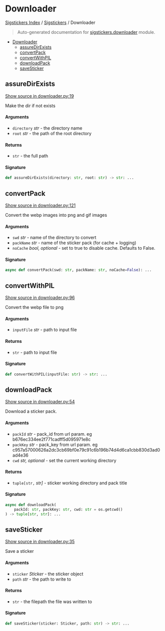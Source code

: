 # Downloader

[Sigstickers Index](../README.md#sigstickers-index) / [Sigstickers](./index.md#sigstickers) / Downloader

> Auto-generated documentation for [sigstickers.downloader](../../../sigstickers/downloader.py) module.

- [Downloader](#downloader)
  - [assureDirExists](#assuredirexists)
  - [convertPack](#convertpack)
  - [convertWithPIL](#convertwithpil)
  - [downloadPack](#downloadpack)
  - [saveSticker](#savesticker)

## assureDirExists

[Show source in downloader.py:19](../../../sigstickers/downloader.py#L19)

Make the dir if not exists

#### Arguments

- `directory` *str* - the directory name
- `root` *str* - the path of the root directory

#### Returns

- `str` - the full path

#### Signature

```python
def assureDirExists(directory: str, root: str) -> str: ...
```



## convertPack

[Show source in downloader.py:121](../../../sigstickers/downloader.py#L121)

Convert the webp images into png and gif images

#### Arguments

- `swd` *str* - name of the directory to convert
- `packName` *str* - name of the sticker pack (for cache + logging)
- `noCache` *bool, optional* - set to true to disable cache. Defaults to False.

#### Signature

```python
async def convertPack(swd: str, packName: str, noCache=False): ...
```



## convertWithPIL

[Show source in downloader.py:96](../../../sigstickers/downloader.py#L96)

Convert the webp file to png

#### Arguments

- `inputFile` *str* - path to input file

#### Returns

- `str` - path to input file

#### Signature

```python
def convertWithPIL(inputFile: str) -> str: ...
```



## downloadPack

[Show source in downloader.py:54](../../../sigstickers/downloader.py#L54)

Download a sticker pack.

#### Arguments

- `packId` *str* - pack_id from url param. eg b676ec334ee2f771cadff5d095971e8c
- `packKey` *str* - pack_key from url param. eg
c957a57000626a2dc3cb69bf0e79c91c6b196b74d4d6ca1cbb830d3ad0ad4e36
- `cwd` *str, optional* - set the current working directory

#### Returns

- `tuple[str,` *str]* - sticker working directory and pack title

#### Signature

```python
async def downloadPack(
    packId: str, packKey: str, cwd: str = os.getcwd()
) -> tuple[str, str]: ...
```



## saveSticker

[Show source in downloader.py:35](../../../sigstickers/downloader.py#L35)

Save a sticker

#### Arguments

- `sticker` *Sticker* - the sticker object
- `path` *str* - the path to write to

#### Returns

- `str` - the filepath the file was written to

#### Signature

```python
def saveSticker(sticker: Sticker, path: str) -> str: ...
```